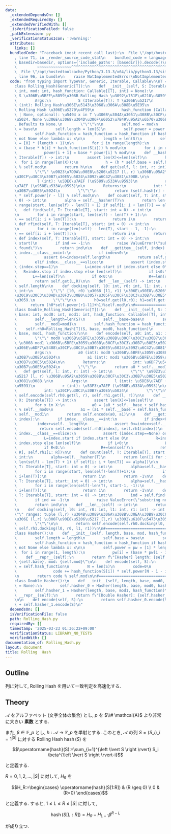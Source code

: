 ```yaml
---
data:
  _extendedDependsOn: []
  _extendedRequiredBy: []
  _extendedVerifiedWith: []
  _isVerificationFailed: false
  _pathExtension: py
  _verificationStatusIcon: ':warning:'
  attributes:
    links: []
  bundledCode: "Traceback (most recent call last):\n  File \"/opt/hostedtoolcache/Python/3.13.3/x64/lib/python3.13/site-packages/onlinejudge_verify/documentation/build.py\"\
    , line 71, in _render_source_code_stat\n    bundled_code = language.bundle(stat.path,\
    \ basedir=basedir, options={'include_paths': [basedir]}).decode()\n          \
    \         ~~~~~~~~~~~~~~~^^^^^^^^^^^^^^^^^^^^^^^^^^^^^^^^^^^^^^^^^^^^^^^^^^^^^^^^^^^^^^^^^^\n\
    \  File \"/opt/hostedtoolcache/Python/3.13.3/x64/lib/python3.13/site-packages/onlinejudge_verify/languages/python.py\"\
    , line 96, in bundle\n    raise NotImplementedError\nNotImplementedError\n"
  code: "from typing import TypeVar, Generic, Iterable, Callable\n\nT = TypeVar('T')\n\
    class Rolling_Hash(Generic[T]):\n    def __init__(self, S: Iterable[T], base:\
    \ int, mod: int, hash_function: Callable[[T], int] = None):\n        \"\"\" \u5217\
    \ S \u306B\u5BFE\u3059\u308B Rolling Hash \u3092\u751F\u6210\u3059\u308B.\n\n\
    \        Args:\n            S (Iterable[T]): T \u306E\u5217\n            base\
    \ (int): Rolling Hash\u306E\u5143\u3068\u306A\u308B\u5E95\n            mod (int):\
    \ Rolling Hash \u306E\u5270\u4F59\n            hash_function (Callable[[T], int]\
    \ | None, optional): \u5404 x in T \u306B\u304A\u3051\u308B\u30CF\u30C3\u30B7\u30E5\
    \u5024. None \u306E\u3068\u304D\u306F\u6052\u7B49\u95A2\u6570\u306B\u306A\u308B\
    . Defaults to None.\n        \"\"\"\n\n        self.mod = mod\n        self.base\
    \ = base\n        self.length = len(S)\n        self.power = power = [1]*(len(S)+1)\n\
    \        self.hash_function = hash_function = hash_function if hash_function is\
    \ not None else lambda x: x\n\n        length = len(S)\n        self.hash = h\
    \ = [0] * (length + 1)\n\n        for i in range(length):\n            h[i + 1]\
    \ = (base * h[i] + hash_function(S[i])) % mod\n\n        for i in range(length):\n\
    \            power[i + 1] = base * power[i] % mod\n\n    def __hasher(self, X:\
    \ Iterable[T]) -> int:\n        assert len(X)<=len(self)\n        h=0\n      \
    \  for i in range(len(X)):\n            h = (h * self.base + self.hash_function(X[i]))\
    \ % self.mod\n        return h\n\n    def get(self, l: int, r: int) -> int:\n\
    \        \"\"\" \u9023\u7D9A\u90E8\u5206\u5217 [l, r) \u306B\u95A2\u3059\u308B\
    \u30CF\u30C3\u30B7\u30E5\u5024\u3092\u6C42\u3081\u308B.\n\n        Args:\n   \
    \         l (int): \u5DE6\u7AEF (\u9589\u533A\u9593)\n            r (int): \u53F3\
    \u7AEF (\u958B\u533A\u9593)\n\n        Returns:\n            int: \u30CF\u30C3\
    \u30B7\u30E5\u5024\n        \"\"\"\n        return (self.hash[r] - self.hash[l]\
    \ * self.power[r - l]) % self.mod\n\n    def count(self, T: int, start: int =\
    \ 0) -> int:\n        alpha = self.__hasher(T)\n        return len([i for i in\
    \ range(start, len(self) - len(T) + 1) if self[i: i + len(T)] == alpha])\n\n \
    \   def find(self, T: Iterable[T], start: int = 0) -> int:\n        alpha = self.__hasher(T)\n\
    \n        for i in range(start, len(self) - len(T) + 1):\n            if alpha\
    \ == self[i: i + len(T)]:\n                return i\n        return -1\n\n   \
    \ def rfind(self, T: Iterable[T], start: int = 0) -> int:\n        alpha = self.__hasher(T)\n\
    \n        for i in range(len(self) - len(T), start - 1, -1):\n            if alpha\
    \ == self[i: i + len(T)]:\n                return i\n        return -1\n\n   \
    \ def index(self, T: Iterable[T], start: int = 0) -> int:\n        ind = self.find(T,\
    \ start)\n        if ind == -1:\n            raise ValueError(\"substring not\
    \ found\")\n        return ind\n\n    def __getitem__(self, index):\n        if\
    \ index.__class__==int:\n            if index<0:\n                index+=self.length\n\
    \            assert 0<=index<self.length\n            return self.get(index, index+1)\n\
    \        elif index.__class__==slice:\n            assert (index.step==None) or\
    \ (index.step==1)\n            L=index.start if index.start else 0\n         \
    \   R=index.stop if index.stop else len(self)\n            if L<0:\n         \
    \       L+=len(self)\n            if R<0:\n                R+=len(self)\n    \
    \        return self.get(L,R)\n\n    def __len__(self) -> int:\n        return\
    \ self.length\n\n    def docking(self, l0: int, r0: int, l1: int, r1: int) ->\
    \ int:\n        \"\"\" [l0, r0) \u3068 [l1, r1) \u306E\u90E8\u5206\u5217\u3092\
    \u30C9\u30C3\u30AD\u30F3\u30B0\u3057\u305F\u30CF\u30C3\u30B7\u30E5\u3092\u8FD4\
    \u3059.\n        \"\"\"\n\n        h0=self.get(l0,r0); h1=self.get(l1,r1)\n  \
    \      return (h0*self.power[r1-l1]+h1)%self.mod\n\n#=================================================\n\
    class Double_Rolling_Hash(Generic[T]):\n    def __init__(self, S: Iterable[T],\
    \ base: int, mod0: int, mod1: int, hash_function: Callable[[T], int] = None):\n\
    \        self.__length=len(S)\n        self.__base=base\n        self.__mod0=mod0\n\
    \        self.__mod1=mod1\n        self.hash_function = hash_function\n\n    \
    \    self.rh0=Rolling_Hash[T](S, base, mod0, hash_function)\n        self.rh1=Rolling_Hash[T](S,\
    \ base, mod1, hash_function)\n\n    def encode(self, a0: int, a1: int) -> int:\n\
    \        \"\"\" mod0 \u306B\u5BFE\u3059\u308B\u30CF\u30C3\u30B7\u30E5\u5024 a0\
    \ \u3068 mod1 \u306B\u5BFE\u3059\u308B\u30CF\u30C3\u30B7\u30E5\u5024\u304B\u3089\
    \u306E\u6DF7\u5408\u30CF\u30C3\u30B7\u30E5\u5024\u3092\u6C42\u3081\u308B.\n\n\
    \        Args:\n            a0 (int): mod0 \u306B\u5BFE\u3059\u308B\u30CF\u30C3\
    \u30B7\u30E5\u5024\n            a1 (int): mod1 \u306B\u5BFE\u3059\u308B\u30CF\u30C3\
    \u30B7\u30E5\u5024\n\n        Returns:\n            int: \u6DF7\u5408\u30CF\u30C3\
    \u30B7\u30E5\u5024\n        \"\"\"\n        return a0 * self.__mod1 + a1\n\n \
    \   def get(self, l: int, r: int) -> int:\n        \"\"\" \u9023\u7D9A\u90E8\u5206\
    \u5217 [l, r) \u306B\u95A2\u3059\u308B\u30CF\u30C3\u30B7\u30E5\u5024\u3092\u6C42\
    \u3081\u308B.\n\n        Args:\n            l (int): \u5DE6\u7AEF (\u9589\u533A\
    \u9593)\n            r (int): \u53F3\u7AEF (\u958B\u533A\u9593)\n\n        Returns:\n\
    \            int: \u30CF\u30C3\u30B7\u30E5\u5024\n        \"\"\"\n\n        return\
    \ self.encode(self.rh0.get(l, r), self.rh1.get(l, r))\n\n    def __hasher(self,\
    \ X: Iterable[T]) -> int:\n        assert len(X)<=len(self)\n        a0=0; a1=0\n\
    \        for x in X:\n            a0 = (a0 * self.__base + self.hash_function(x))\
    \ % self.__mod0\n            a1 = (a1 * self.__base + self.hash_function(x)) %\
    \ self.__mod1\n        return self.encode(a0, a1)\n\n    def __getitem__(self,\
    \ index):\n        if index.__class__==int:\n            if index<0:\n       \
    \         index+=self.__length\n            assert 0<=index<self.__length\n  \
    \          return self.encode(self.rh0[index], self.rh1[index])\n        elif\
    \ index.__class__==slice:\n            assert (index.step==None) or (index.step==1)\n\
    \            L=index.start if index.start else 0\n            R=index.stop if\
    \ index.stop else len(self)\n            if L<0:\n                L+=len(self)\n\
    \            if R<0:\n                R+=len(self)\n            return self.encode(self.rh0[L:\
    \ R], self.rh1[L: R])\n\n    def count(self, T: Iterable[T], start: int = 0) ->\
    \ int:\n        alpha=self.__hasher(T)\n        return len([i for i in range(start,\
    \ len(self) - len(T) + 1) if self[i: i + len(T)] == alpha])\n\n    def find(self,\
    \ T: Iterable[T], start: int = 0) -> int:\n        alpha=self.__hasher(T)\n\n\
    \        for i in range(start, len(self)-len(T)+1):\n            if alpha==self[i:\
    \ i+len(T)]:\n                return i\n        return -1\n\n    def rfind(self,\
    \ T: Iterable[T], start: int = 0) -> int:\n        alpha=self.__hasher(T)\n\n\
    \        for i in range(len(self)-len(T), start-1, -1):\n            if alpha==self[i:\
    \ i+len(T)]:\n                return i\n        return -1\n\n    def index(self,\
    \ T: Iterable[T], start: int = 0) -> int:\n        ind = self.find(T, start)\n\
    \        if ind == -1:\n            raise ValueError(\"substring not found\")\n\
    \        return ind\n\n    def __len__(self) -> int:\n        return self.__length\n\
    \n    def docking(self, l0: int, r0: int, l1: int, r1: int) -> int:\n        \"\
    \"\" ranges: tuple (l,r) \u304B\u3089\u306A\u308B\u30EA\u30B9\u30C8, i \u756A\u76EE\
    \u306E (l,r) \u306F\u90E8\u5206\u5217 [l,r) \u3092\u610F\u5473\u3059\u308B.\n\
    \        \"\"\"\n\n        return self.encode(self.rh0.docking(l0, r0, l1, r1),\
    \ self.rh1.docking(l0, r0, l1, r1))\n\n#=================================================\n\
    class Hasher():\n    def __init__(self, length, base, mod, hash_function = None):\n\
    \        self.length = length\n        self.base = base\n        self.mod = mod\n\
    \        self.hash_function = hash_function = hash_function if hash_function is\
    \ not None else lambda x: x\n\n        self.power = pw = [1] * length\n      \
    \  for i in range(1, length):\n            pw[i] = (base * pw[i - 1]) % mod\n\n\
    \    def __repr__(self):\n        return f\"[Hasher] length: {self.length}, base:\
    \ {self.base}, mod: {self.mod}\"\n\n    def encode(self, S):\n        hash_function\
    \ = self.hash_function\n        N = len(S)\n        code=0\n        for i in range(N):\n\
    \                code += hash_function(S[i]) * self.power[N - 1 - i] % self.mod\n\
    \n        return code % self.mod\n\n#=================================================\n\
    class Double_Hasher():\n    def __init__(self, length, base, mod0, mod1, hash_function\
    \ = None):\n        self.hasher_0 = Hasher(length, base, mod0, hash_function)\n\
    \        self.hasher_1 = Hasher(length, base, mod1, hash_function)\n\n    def\
    \ __repr__(self):\n        return f\"[Double Hasher]: {self.hasher_0}, {self.hasher_1}\"\
    \n\n    def encode(self, S):\n        return self.hasher_0.encode(S) * self.hasher_1.mod\
    \ + self.hasher_1.encode(S)\n"
  dependsOn: []
  isVerificationFile: false
  path: Rolling_Hash.py
  requiredBy: []
  timestamp: '2025-03-23 01:36:22+09:00'
  verificationStatus: LIBRARY_NO_TESTS
  verifiedWith: []
documentation_of: Rolling_Hash.py
layout: document
title: Rolling  Hash
---
```


## Outline

列に対して, Rolling Hash を用いて一致判定を高速化する.

## Theory

$\mathcal{A}$ をアルファベット (文字全体の集合) とし, $p$ を $\\# \mathcal{A}$ より非常に大きい **素数** とする.

また, $\beta \in \mathbb{F}\_p$ とし, $h: \mathcal{A} \to \mathbb{F}\_p$ を単射とする. このとき, $\mathcal{A}$ の列 $S=(S\_i)\_{i=1}^{\left \lvert S \right \rvert}$ に対する Rolling Hash $\operatorname{hash}(S)$ を

$$\operatorname{hash}(S):=\sum_{i=1}^{\left \lvert S \right \rvert} S_i \beta^{\left \lvert S \right \rvert-i}$$

と定義する.

$R=0,1,2, \dots, \lvert S \rvert$ に対して, $H_R$ を

$$H_R:=\begin{cases} \operatorname{hash}(S[1:R]) & (R \geq 0) \\ 0 & (R=0) \end{cases}$$

と定義する. すると, $1 \leq L \leq R \leq \lvert S \rvert$ に対して,

$$\operatorname{hash}(S[L:R])=H_R-H_{L-1}\beta^{R-L}$$

が成り立つ.

